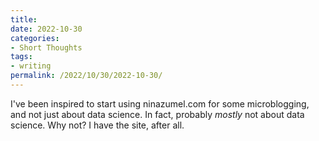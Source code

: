 ```yaml
---
title:
date: 2022-10-30
categories:
- Short Thoughts
tags:
- writing
permalink: /2022/10/30/2022-10-30/
---
```


I've been inspired to start using ninazumel.com for some microblogging, and not just about data science. In fact, probably *mostly* not about data science. 
Why not? I have the site, after all.
